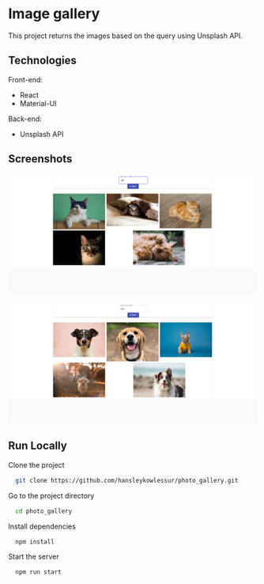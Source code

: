 
# Image gallery

This project returns the images based on the query using Unsplash API.




## Technologies

Front-end:
- React
- Material-UI

Back-end:
- Unsplash API



## Screenshots

![App Screenshot](https://github.com/hansleykowlessur/photo_gallery/blob/main/ScreenshotCat.PNG)

![App Screenshot](https://github.com/hansleykowlessur/photo_gallery/blob/main/ScreenshotDog.PNG)

## Run Locally

Clone the project

```bash
  git clone https://github.com/hansleykowlessur/photo_gallery.git
```

Go to the project directory

```bash
  cd photo_gallery
```

Install dependencies

```bash
  npm install
```

Start the server

```bash
  npm run start
```